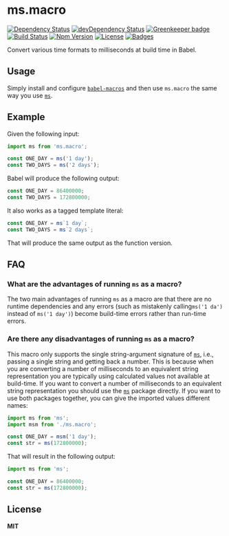 # ms.macro

[![Dependency Status](https://img.shields.io/david/knpwrs/ms.macro.svg)](https://david-dm.org/knpwrs/ms.macro)
[![devDependency Status](https://img.shields.io/david/dev/knpwrs/ms.macro.svg)](https://david-dm.org/knpwrs/ms.macro#info=devDependencies)
[![Greenkeeper badge](https://badges.greenkeeper.io/knpwrs/ms.macro.svg)](https://greenkeeper.io/)
[![Build Status](https://img.shields.io/travis/knpwrs/ms.macro.svg)](https://travis-ci.org/knpwrs/ms.macro)
[![Npm Version](https://img.shields.io/npm/v/ms.macro.svg)](https://www.npmjs.com/package/ms.macro)
[![License](https://img.shields.io/badge/license-MIT-blue.svg)](https://opensource.org/licenses/MIT)
[![Badges](https://img.shields.io/badge/badges-7-orange.svg)](http://shields.io/)

Convert various time formats to milliseconds at build time in Babel.

## Usage

Simply install and configure [`babel-macros`] and then use `ms.macro` the same
way you use [`ms`].

## Example

Given the following input:

```js
import ms from 'ms.macro';

const ONE_DAY = ms('1 day');
const TWO_DAYS = ms('2 days');
```

Babel will produce the following output:

```js
const ONE_DAY = 86400000;
const TWO_DAYS = 172800000;
```

It also works as a tagged template literal:

```js
const ONE_DAY = ms`1 day`;
const TWO_DAYS = ms`2 days`;
```

That will produce the same output as the function version.

## FAQ

### What are the advantages of running `ms` as a macro?

The two main advantages of running `ms` as a macro are that there are no
runtime dependencies and any errors (such as mistakenly calling`ms('1 da')`
instead of `ms('1 day')`) become build-time errors rather than run-time errors.

### Are there any disadvantages of running `ms` as a macro?

This macro only supports the single string-argument signature of [`ms`], i.e.,
passing a single string and getting back a number. This is because when you are
converting a number of milliseconds to an equivalent string representation you
are typically using calculated values not available at build-time. If you want
to convert a number of milliseconds to an equivalent string representation you
should use the [`ms`] package directly. If you want to use both packages
together, you can give the imported values different names:

```js
import ms from 'ms';
import msm from './ms.macro';

const ONE_DAY = msm('1 day');
const str = ms(172800000);
```

That will result in the following output:

```js
import ms from 'ms';

const ONE_DAY = 86400000;
const str = ms(172800000);
```

## License

**MIT**

[`babel-macros`]: https://github.com/kentcdodds/babel-macros "babel-macros"
[`ms`]: https://github.com/zeit/ms "ms"
